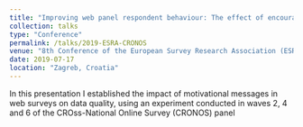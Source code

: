 ```yaml
---
title: "Improving web panel respondent behaviour: The effect of encouragement messages throughout the course of the survey"
collection: talks
type: "Conference"
permalink: /talks/2019-ESRA-CRONOS
venue: "8th Conference of the European Survey Research Association (ESRA)"
date: 2019-07-17
location: "Zagreb, Croatia"
---
```


In this presentation I established the impact of motivational messages in web surveys on data quality, using an experiment conducted  in waves 2, 4 and 6 of the CROss-National Online Survey (CRONOS) panel

